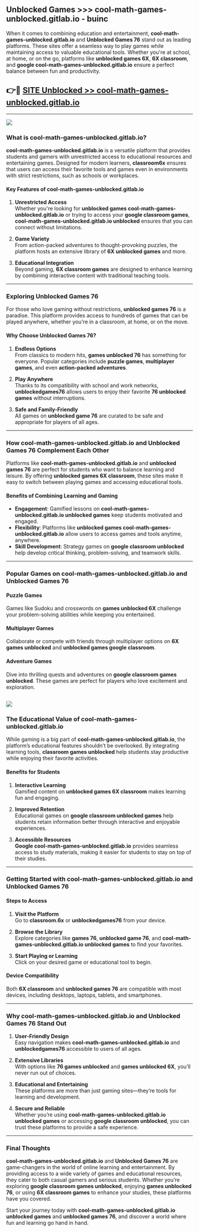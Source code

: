 ## Unblocked Games >>> cool-math-games-unblocked.gitlab.io - buinc 

When it comes to combining education and entertainment, **cool-math-games-unblocked.gitlab.io** and **Unblocked Games 76** stand out as leading platforms. These sites offer a seamless way to play games while maintaining access to valuable educational tools. Whether you're at school, at home, or on the go, platforms like **unblocked games 6X**, **6X classroom**, and **google cool-math-games-unblocked.gitlab.io** ensure a perfect balance between fun and productivity.
## 👉🔴 [SITE Unblocked >> cool-math-games-unblocked.gitlab.io](http://unblockedgames.edu.pl?title=cool-math-games-unblocked.gitlab.io&ref=24J)
---
<a href="http://unblockedgames.edu.pl?title=cool-math-games-unblocked.gitlab.io&ref=24J/"><img src="https://github.com/user-attachments/assets/438f12ca-57a4-47a3-8ead-c64da593a1e5"/></a>
### What is cool-math-games-unblocked.gitlab.io?  

**cool-math-games-unblocked.gitlab.io** is a versatile platform that provides students and gamers with unrestricted access to educational resources and entertaining games. Designed for modern learners, **classroom6x** ensures that users can access their favorite tools and games even in environments with strict restrictions, such as schools or workplaces.  

#### Key Features of cool-math-games-unblocked.gitlab.io  

1. **Unrestricted Access**  
   Whether you're looking for **unblocked games cool-math-games-unblocked.gitlab.io** or trying to access your **google classroom games**, **cool-math-games-unblocked.gitlab.io unblocked** ensures that you can connect without limitations.  

2. **Game Variety**  
   From action-packed adventures to thought-provoking puzzles, the platform hosts an extensive library of **6X unblocked games** and more.  

3. **Educational Integration**  
   Beyond gaming, **6X classroom games** are designed to enhance learning by combining interactive content with traditional teaching tools.  



---

### Exploring Unblocked Games 76  

For those who love gaming without restrictions, **unblocked games 76** is a paradise. This platform provides access to hundreds of games that can be played anywhere, whether you're in a classroom, at home, or on the move.  

#### Why Choose Unblocked Games 76?  

1. **Endless Options**  
   From classics to modern hits, **games unblocked 76** has something for everyone. Popular categories include **puzzle games**, **multiplayer games**, and even **action-packed adventures**.  

2. **Play Anywhere**  
   Thanks to its compatibility with school and work networks, **unblockedgames76** allows users to enjoy their favorite **76 unblocked games** without interruptions.  

3. **Safe and Family-Friendly**  
   All games on **unblocked game 76** are curated to be safe and appropriate for players of all ages.  

---

### How cool-math-games-unblocked.gitlab.io and Unblocked Games 76 Complement Each Other  

Platforms like **cool-math-games-unblocked.gitlab.io** and **unblocked games 76** are perfect for students who want to balance learning and leisure. By offering **unblocked games 6X classroom**, these sites make it easy to switch between playing games and accessing educational tools.  

#### Benefits of Combining Learning and Gaming  

- **Engagement**: Gamified lessons on **cool-math-games-unblocked.gitlab.io unblocked games** keep students motivated and engaged.  
- **Flexibility**: Platforms like **unblocked games cool-math-games-unblocked.gitlab.io** allow users to access games and tools anytime, anywhere.  
- **Skill Development**: Strategy games on **google classroom unblocked** help develop critical thinking, problem-solving, and teamwork skills.  

---

### Popular Games on cool-math-games-unblocked.gitlab.io and Unblocked Games 76  

#### Puzzle Games  

Games like Sudoku and crosswords on **games unblocked 6X** challenge your problem-solving abilities while keeping you entertained.  

#### Multiplayer Games  

Collaborate or compete with friends through multiplayer options on **6X games unblocked** and **unblocked games google classroom**.  

#### Adventure Games  

Dive into thrilling quests and adventures on **google classroom games unblocked**. These games are perfect for players who love excitement and exploration.  

<a href="http://download.freeplayer.one?title=cool-math-games-unblocked.gitlab.io&ref=23D/"><img src="https://github.com/user-attachments/assets/fe0c3e91-c8e1-489c-acf0-e2f614c12fb8"/></a>
---

### The Educational Value of cool-math-games-unblocked.gitlab.io  

While gaming is a big part of **cool-math-games-unblocked.gitlab.io**, the platform’s educational features shouldn’t be overlooked. By integrating learning tools, **classroom games unblocked** help students stay productive while enjoying their favorite activities.  

#### Benefits for Students  

1. **Interactive Learning**  
   Gamified content on **unblocked games 6X classroom** makes learning fun and engaging.  

2. **Improved Retention**  
   Educational games on **google classroom unblocked games** help students retain information better through interactive and enjoyable experiences.  

3. **Accessible Resources**  
   **Google cool-math-games-unblocked.gitlab.io** provides seamless access to study materials, making it easier for students to stay on top of their studies.  

---

### Getting Started with cool-math-games-unblocked.gitlab.io and Unblocked Games 76  

#### Steps to Access  

1. **Visit the Platform**  
   Go to **classroom.6x** or **unblockedgames76** from your device.  

2. **Browse the Library**  
   Explore categories like **games 76**, **unblocked game 76**, and **cool-math-games-unblocked.gitlab.io unblocked games** to find your favorites.  

3. **Start Playing or Learning**  
   Click on your desired game or educational tool to begin.  

#### Device Compatibility  

Both **6X classroom** and **unblocked games 76** are compatible with most devices, including desktops, laptops, tablets, and smartphones.  

---

### Why cool-math-games-unblocked.gitlab.io and Unblocked Games 76 Stand Out  

1. **User-Friendly Design**  
   Easy navigation makes **cool-math-games-unblocked.gitlab.io** and **unblockedgames76** accessible to users of all ages.  

2. **Extensive Libraries**  
   With options like **76 games unblocked** and **games unblocked 6X**, you’ll never run out of choices.  

3. **Educational and Entertaining**  
   These platforms are more than just gaming sites—they’re tools for learning and development.  

4. **Secure and Reliable**  
   Whether you’re using **cool-math-games-unblocked.gitlab.io unblocked games** or accessing **google classroom unblocked**, you can trust these platforms to provide a safe experience.  

---

### Final Thoughts  

**cool-math-games-unblocked.gitlab.io** and **Unblocked Games 76** are game-changers in the world of online learning and entertainment. By providing access to a wide variety of games and educational resources, they cater to both casual gamers and serious students. Whether you’re exploring **google classroom games unblocked**, enjoying **games unblocked 76**, or using **6X classroom games** to enhance your studies, these platforms have you covered.  

Start your journey today with **cool-math-games-unblocked.gitlab.io unblocked games** and **unblocked games 76**, and discover a world where fun and learning go hand in hand.  